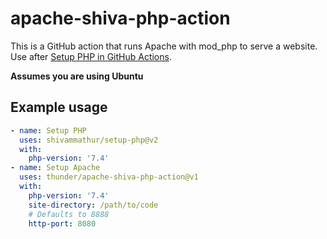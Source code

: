 # apache-shiva-php-action
This is a GitHub action that runs Apache with mod_php to serve a website. Use after [Setup PHP in GitHub Actions](https://github.com/shivammathur/setup-php).

**Assumes you are using Ubuntu**

## Example usage
<!-- TODO: update -->
```yaml
- name: Setup PHP
  uses: shivammathur/setup-php@v2
  with:
    php-version: '7.4'
- name: Setup Apache
  uses: thunder/apache-shiva-php-action@v1
  with:
    php-version: '7.4'
    site-directory: /path/to/code
    # Defaults to 8888
    http-port: 8080
```